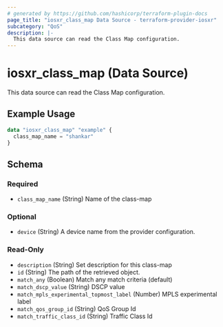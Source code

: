 ```yaml
---
# generated by https://github.com/hashicorp/terraform-plugin-docs
page_title: "iosxr_class_map Data Source - terraform-provider-iosxr"
subcategory: "QoS"
description: |-
  This data source can read the Class Map configuration.
---
```


# iosxr_class_map (Data Source)

This data source can read the Class Map configuration.

## Example Usage

```terraform
data "iosxr_class_map" "example" {
  class_map_name = "shankar"
}
```

<!-- schema generated by tfplugindocs -->
## Schema

### Required

- `class_map_name` (String) Name of the class-map

### Optional

- `device` (String) A device name from the provider configuration.

### Read-Only

- `description` (String) Set description for this class-map
- `id` (String) The path of the retrieved object.
- `match_any` (Boolean) Match any match criteria (default)
- `match_dscp_value` (String) DSCP value
- `match_mpls_experimental_topmost_label` (Number) MPLS experimental label
- `match_qos_group_id` (String) QoS Group Id
- `match_traffic_class_id` (String) Traffic Class Id


